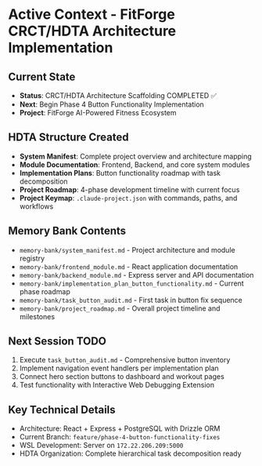 # Active Context - FitForge CRCT/HDTA Architecture Implementation

## Current State
- **Status**: CRCT/HDTA Architecture Scaffolding COMPLETED ✅
- **Next**: Begin Phase 4 Button Functionality Implementation
- **Project**: FitForge AI-Powered Fitness Ecosystem

## HDTA Structure Created
- **System Manifest**: Complete project overview and architecture mapping
- **Module Documentation**: Frontend, Backend, and core system modules
- **Implementation Plans**: Button functionality roadmap with task decomposition
- **Project Roadmap**: 4-phase development timeline with current focus
- **Project Keymap**: `.claude-project.json` with commands, paths, and workflows

## Memory Bank Contents
- `memory-bank/system_manifest.md` - Project architecture and module registry
- `memory-bank/frontend_module.md` - React application documentation
- `memory-bank/backend_module.md` - Express server and API documentation  
- `memory-bank/implementation_plan_button_functionality.md` - Current phase roadmap
- `memory-bank/task_button_audit.md` - First task in button fix sequence
- `memory-bank/project_roadmap.md` - Overall project timeline and milestones

## Next Session TODO
1. Execute `task_button_audit.md` - Comprehensive button inventory
2. Implement navigation event handlers per implementation plan
3. Connect hero section buttons to dashboard and workout pages
4. Test functionality with Interactive Web Debugging Extension

## Key Technical Details
- Architecture: React + Express + PostgreSQL with Drizzle ORM
- Current Branch: `feature/phase-4-button-functionality-fixes`  
- WSL Development: Server on `172.22.206.209:5000`
- HDTA Organization: Complete hierarchical task decomposition ready
